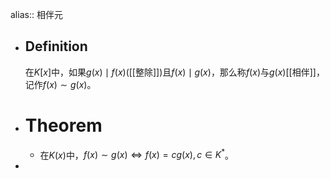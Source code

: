 alias:: 相伴元

- ## Definition
  在$K[x]$中，如果$g(x)\mid f(x)$([[整除]])且$f(x)\mid g(x)$，那么称$f(x)$与$g(x)$[[相伴]]，记作$f(x)\sim g(x)$。
- # Theorem
	- 在$K(x)$中，$f(x)\sim g(x)\Longleftrightarrow f(x)=cg(x),c\in K^*$。
-
